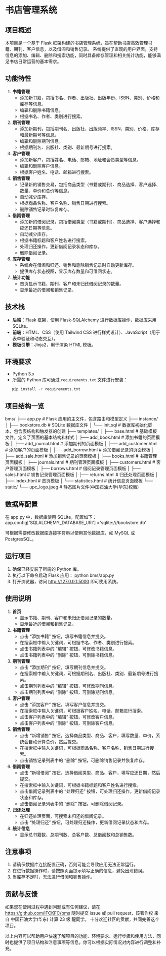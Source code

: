 # 书店管理系统

## 项目概述

本项目是一个基于 Flask 框架构建的书店管理系统，旨在帮助书店高效管理书籍、期刊、客户信息，以及借阅和销售记录。
系统提供了直观的用户界面，支持信息的添加、编辑、删除和搜索功能，同时具备库存管理和相关统计功能，能够满足书店日常运营的基本需求。

## 功能特性

1. **书籍管理**
   - 添加新书籍，包括书名、作者、出版社、出版年份、ISBN、类别、价格和库存等信息。
   - 编辑和删除书籍信息。
   - 根据书名、作者、类别进行搜索。
2. **期刊管理**
   - 添加新期刊，包括期刊名、出版社、出版频率、ISSN、类别、价格、库存和最新期号等信息。
   - 编辑和删除期刊信息。
   - 根据期刊名、出版社、类别、最新期号进行搜索。
3. **客户管理**
   - 添加新客户，包括姓名、电话、邮箱、地址和会员类型等信息。
   - 编辑和删除客户信息。
   - 根据客户姓名、电话、邮箱进行搜索。
4. **销售管理**
   - 记录新的销售交易，包括商品类型（书籍或期刊）、商品选择、客户选择、数量、单价和总价等信息。
   - 自动减少库存。
   - 根据商品名称、客户名称、销售日期进行搜索。
   - 删除销售记录时恢复库存。
5. **借阅管理**
   - 添加新的借阅记录，包括借阅类型（书籍或期刊）、商品选择、客户选择和应还日期等信息。
   - 自动减少库存。
   - 根据书籍标题和客户姓名进行搜索。
   - 处理归还操作，更新借阅记录状态和库存。
   - 删除借阅记录。
6. **库存管理**
   - 系统会在借阅和归还、销售和删除销售记录时自动更新库存。
   - 提供库存状态视图，显示库存数量和可借阅状态。
7. **统计功能**
   - 首页显示书籍、期刊、客户和未归还借阅记录的数量。
   - 显示最近的借阅和销售记录。

## 技术栈

- **后端**：Flask 框架，使用 Flask-SQLAlchemy 进行数据库操作，数据库采用 SQLite。
- **前端**：HTML、CSS（使用 Tailwind CSS 进行样式设计）、JavaScript（用于表单验证和动态交互）。
- **模板引擎**：Jinja2，用于渲染 HTML 模板。

## 环境要求

- Python 3.x
- 所需的 Python 库可通过 `requirements.txt` 文件进行安装：

```bash
   pip install -r requirements.txt
```

## 项目结构一览

bms/
├── app.py # Flask 应用的主文件，包含路由和模型定义
├── instance/
│ ├── bookstore.db # SQLite 数据库文件
│ └── init.sql # 数据库初始化脚本，包含表结构和触发器的创建
├── templates/
│ ├── base.html # 基础模板文件，定义了页面的基本结构和样式
│ ├── add_book.html # 添加书籍的页面模板
│ ├── add_journal.html # 添加期刊的页面模板
│ ├── add_customer.html # 添加客户的页面模板
│ ├── add_borrow.html # 添加借阅记录的页面模板
│ ├── add_sale.html # 添加销售记录的页面模板
│ ├── books.html # 书籍管理页面模板
│ ├── journals.html # 期刊管理页面模板
│ ├── customers.html # 客户管理页面模板
│ ├── borrows.html # 借阅记录管理页面模板
│ ├── sales.html # 销售记录管理页面模板
│ ├── returns.html # 归还处理页面模板
│ ├── index.html # 首页模板
│ └── statistics.html # 统计信息页面模板
└── static/
└── upc_logo.jpeg # 静态图片文件(中国石油大学(华东)校徽)

## 数据库配置

在 app.py 中，数据库使用 SQLite，配置如下：
   app.config['SQLALCHEMY_DATABASE_URI'] ='sqlite:///bookstore.db'

可根据需要修改数据库连接字符串以使用其他数据库，如 MySQL 或 PostgresSQL。

## 运行项目

1. 确保已经安装了所需的 Python 库。
2. 执行以下命令启动 Flask 应用：
   python bms/app.py
3. 打开浏览器，访问 http://127.0.0.1:5000 即可使用系统。

## 使用说明

1. **首页**
   - 显示书籍、期刊、客户和未归还借阅记录的数量。
   - 显示最近的借阅和销售记录。
2. **书籍管理**
   - 点击 “添加书籍” 按钮，填写书籍信息并提交。
   - 在搜索框中输入关键词，可根据书名、作者、类别进行搜索。
   - 点击书籍列表中的 “编辑” 按钮，可修改书籍信息。
   - 点击书籍列表中的 “删除” 按钮，可删除书籍信息。
3. **期刊管理**
   - 点击 “添加期刊” 按钮，填写期刊信息并提交。
   - 在搜索框中输入关键词，可根据期刊名、出版社、类别、最新期号进行搜索。
   - 点击期刊列表中的 “编辑” 按钮，可修改期刊信息。
   - 点击期刊列表中的 “删除” 按钮，可删除期刊信息。
4. **客户管理**
   - 点击 “添加客户” 按钮，填写客户信息并提交。
   - 在搜索框中输入关键词，可根据客户姓名、电话、邮箱进行搜索。
   - 点击客户列表中的 “编辑” 按钮，可修改客户信息。
   - 点击客户列表中的 “删除” 按钮，可删除客户信息。
5. **销售管理**
   - 点击 “新增销售” 按钮，选择商品类型、商品、客户，填写数量、单价，系统会自动计算总价，然后提交。
   - 在搜索框中输入关键词，可根据商品名称、客户名称、销售日期进行搜索。
   - 点击销售记录列表中的 “删除” 按钮，可删除销售记录并恢复库存。
6. **借阅管理**
   - 点击 “新增借阅” 按钮，选择借阅类型、商品、客户，填写应还日期，然后提交。
   - 在搜索框中输入关键词，可根据书籍标题和客户姓名进行搜索。
   - 点击借阅记录列表中的 “处理归还” 按钮，可处理归还操作，更新借阅记录状态和库存。
   - 点击借阅记录列表中的 “删除” 按钮，可删除借阅记录。
7. **归还处理**
   - 在归还处理页面，可搜索未归还的借阅记录。
   - 点击 “处理归还” 按钮，可处理归还操作，更新借阅记录状态和库存。
8. **统计信息**
   - 显示总书籍数、总期刊数、总客户数、总借阅数和总销售数。

## 注意事项

1. 请确保数据库连接配置正确，否则可能会导致应用无法正常运行。
2. 在进行数据操作时，请按照页面提示填写正确的信息，避免出现错误。
3. 当库存不足时，无法进行借阅和销售操作。

## 贡献与反馈

如果您在使用过程中遇到问题或有任何建议，请在 https://github.com/IFCKFC/bms 随时提交 issue 或 pull request，该著作权 来自 中国石油大学(华东) 计算 23 级 龍同学。
十分欢迎社区的贡献，共同完善这个项目。

以上内容可以帮助用户快速了解项目的功能、环境要求、运行步骤和使用方法，同时也提供了项目结构和注意事项等信息。你可以根据实际情况对内容进行调整和补充。
